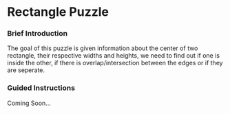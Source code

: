 # Rectangle Puzzle
### Brief Introduction
The goal of this puzzle is given information about the center of two rectangle, their respective widths and heights, we need to find out if one is inside the other, if there is overlap/intersection between the edges or if they are seperate.

### Guided Instructions
Coming Soon...
